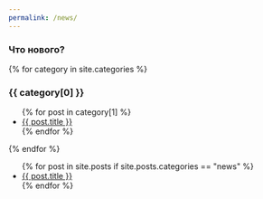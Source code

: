 ```yaml
---
permalink: /news/
---
```

### Что нового?

{% for category in site.categories %}
  <h3>{{ category[0] }}</h3>
  <ul>
    {% for post in category[1] %}
      <li><a href="{{ post.url }}">{{ post.title }}</a></li>
    {% endfor %}
  </ul>
{% endfor %}

<ul>
  {% for post in site.posts if site.posts.categories == "news" %}
    <li>
      <a href="{{ post.url }}">{{ post.title }}</a>
    </li>
  {% endfor %}
</ul>
